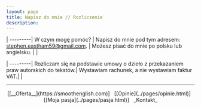```yaml
---
layout: page
title: Napisz do mnie // Rozliczenie
description: 
---
```


|
---------|
W czym mogę pomóc? |
Napisz do mnie pod tym adresem: <stephen.eastham59@gmail.com>. |
Możesz pisać do mnie po polsku lub angielsku. |
| 

|
---------|
Rozliczam się na podstawie umowy o dzieło z przekazaniem praw autorskich do tekstów.|
Wystawiam rachunek, a nie wystawiam faktur VAT.|
|

---

<center markdown="0"> [[__Oferta__](https://smoothenglish.com)] &#xA0;  [[Opinie](../pages/opinie.html)] &#xA0;  [[Moja pasja](../pages/pasja.html)]  &#xA0;  _Kontakt_ </center>